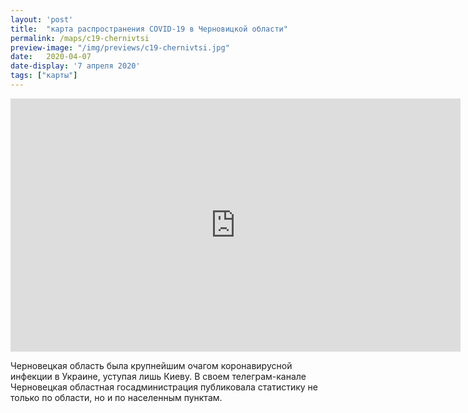 ```yaml
---
layout: 'post'
title:  "карта распространения COVID-19 в Черновицкой области"
permalink: /maps/c19-chernivtsi
preview-image: "/img/previews/c19-chernivtsi.jpg"
date:   2020-04-07
date-display: '7 апреля 2020'
tags: ["карты"] 
---
```


<iframe width="720" height="405" src="https://www.youtube.com/embed/MCPOLqVmUm0?autoplay=1&loop=1&modestbranding=1" frameborder="0" allow="accelerometer; autoplay; encrypted-media; gyroscope; picture-in-picture" allowfullscreen></iframe><br>
<p>Черновецкая область была крупнейшим очагом коронавирусной инфекции в Украине, уступая лишь Киеву. В своем телеграм-канале Черновецкая областная госадминистрация публиковала статистику не только по области, но и по населенным пунктам. </p> 